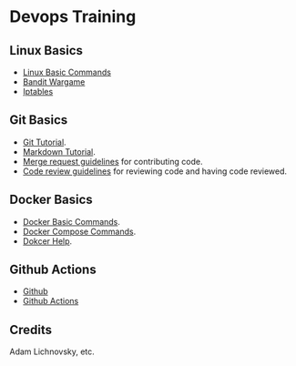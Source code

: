 # Devops Training

## Linux Basics

* [Linux Basic Commands](/linux/linux_basics.md)
* [Bandit Wargame](/linux/bandit.md)
* [Iptables](/linux/iptables.md)

## Git Basics

* [Git Tutorial](/devops/git.md).
* [Markdown Tutorial](/devops/markdown_lint.md).
* [Merge request guidelines](/devops/merge_request.md) for contributing code.
* [Code review guidelines](/devops/code_review.md) for reviewing code and having code reviewed.

## Docker Basics

 * [Docker Basic Commands](/docker/docker-commands.md).
 * [Docker Compose Commands](/docker/docker-compose.md).
 * [Dokcer Help](/docker/docker-help.md).

 ## Github Actions

 * [Github](/devops/github.md)
 * [Github Actions](/devops/github_actions.md)

## Credits

Adam Lichnovsky, etc.
